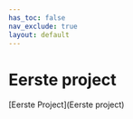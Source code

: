 ```yaml
---
has_toc: false
nav_exclude: true
layout: default
---
```


# Eerste project

[Eerste Project](Eerste project)